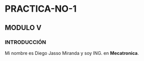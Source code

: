 # PRACTICA-NO-1
## MODULO V
### INTRODUCCIÓN 
Mi nombre es Diego Jasso Miranda y soy ING. en **Mecatronica**.
